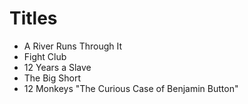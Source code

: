 # Titles

* A River Runs Through It
* Fight Club
* 12 Years a Slave
* The Big Short
* 12 Monkeys
"The Curious Case of Benjamin Button" 
